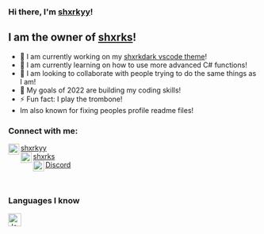 ### Hi there, I'm [shxrkyy]!

## I am the owner of [shxrks]!
- 🦈 I am currently working on my [shxrkdark vscode theme](https://github.com/shxrkyy/shxrkdark-vscode-theme)!
- 🌱 I am currently learning on how to use more advanced C# functions!
- 👫 I am looking to collaborate with people trying to do the same things as I am!
- 🎉 My goals of 2022 are building my coding skills!
- ⚡ Fun fact: I play the trombone!
- Im also known for fixing peoples profile readme files!

### Connect with me:

<img align="left" alt="shxrkyy.wordpress.com" width="22px" src="https://icon-library.com/images/white-globe-icon/white-globe-icon-24.jpg"/>[shxrkyy]
<br />
<img align="left" alt="github.com/shxrks" width="22px" src="https://cdn-icons-png.flaticon.com/512/25/25231.png"/>[shxrks]
<br />
<img align="left" alt="dsc.gg/york" width="22px" src="https://logos-world.net/wp-content/uploads/2020/12/Discord-Logo.png"/>[Discord]
<br />


<br />

### Languages I know

<img align="left" alt="Javascript" width="26px" src="https://user-images.githubusercontent.com/86849180/155905965-a2005500-f09b-43ee-bc48-1c9c554398b6.png"/>

[shxrks]: https://github.com/shxrks
[python]: https://user-images.githubusercontent.com/86849180/155905880-62f436c0-0ded-4513-b240-1a11c50d8d09.png
[c#]: https://user-images.githubusercontent.com/86849180/155905910-f673049f-3b25-4bd0-8b95-fdf834e25b77.png
[html]: https://user-images.githubusercontent.com/86849180/155905923-64ffebff-5cd1-435e-9a69-4f71abaf538b.png
[css]: https://user-images.githubusercontent.com/86849180/155905939-286f8b71-39ca-4c9e-8ca5-43c4f3937f37.png
[js]: https://user-images.githubusercontent.com/86849180/155905965-a2005500-f09b-43ee-bc48-1c9c554398b6.png
[node-js]: https://user-images.githubusercontent.com/86849180/155905983-a6066ab1-6469-4b31-8ca4-dc25699a6e89.png
[shxrkyy]: https://shxrkyy.wordpress.com
[Discord]: https://dsc.gg/york
